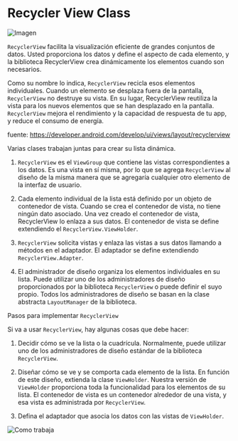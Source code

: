 # Recycler View Class

![Imagen](https://github.com/josblax/AplicacionesMoviles/blob/main/userentry.png)

`RecyclerView` facilita la visualización eficiente de grandes conjuntos de datos. Usted proporciona los datos y define el aspecto de cada elemento, y la biblioteca RecyclerView crea dinámicamente los elementos cuando son necesarios.

Como su nombre lo indica, `RecyclerView` recicla esos elementos individuales. Cuando un elemento se desplaza fuera de la pantalla, `RecyclerView` no destruye su vista. En su lugar, RecyclerView reutiliza la vista para los nuevos elementos que se han desplazado en la pantalla. `RecyclerView` mejora el rendimiento y la capacidad de respuesta de tu app, y reduce el consumo de energía.

fuente: https://developer.android.com/develop/ui/views/layout/recyclerview

Varias clases trabajan juntas para crear su lista dinámica.

1.	`RecyclerView` es el `ViewGroup` que contiene las vistas correspondientes a los datos. Es una vista en sí misma, por lo que se agrega `RecyclerView` al diseño de la misma manera que se agregaría cualquier otro elemento de la interfaz de usuario.
  
2.	Cada elemento individual de la lista está definido por un  objeto de contenedor de vista. Cuando se crea el contenedor de vista, no tiene ningún dato asociado. Una vez creado el contenedor de vista, RecyclerView  lo enlaza a sus datos. El contenedor de vista se define extendiendo el `RecyclerView.ViewHolder`.

3.	`RecyclerView` solicita vistas y enlaza las vistas a sus datos llamando a métodos en el adaptador. El adaptador se define extendiendo `RecyclerView.Adapter`.

4.	El administrador de diseño organiza los elementos individuales en su lista. Puede utilizar uno de los administradores de diseño proporcionados por la biblioteca `RecyclerView` o puede definir el suyo propio. Todos los administradores de diseño se basan en la  clase abstracta `LayoutManager` de la biblioteca.

Pasos para implementar `RecyclerView`

Si va a usar `RecyclerView`, hay algunas cosas que debe hacer:

1.	Decidir cómo se ve la lista o la cuadrícula. Normalmente, puede utilizar uno de los administradores de diseño estándar de la biblioteca `RecyclerView`.
   
2.	Diseñar cómo se ve y se comporta cada elemento de la lista. En función de este diseño, extienda la clase `ViewHolder`. Nuestra versión de `ViewHolder` proporciona toda la funcionalidad para los elementos de su lista. El contenedor de vista es un contenedor alrededor de una vista, y esa vista es administrada por `RecyclerView`.
4.	Defina el adaptador que asocia los datos con las vistas de `ViewHolder`.

![Como trabaja](https://www.andreasjakl.com/wp-content/uploads/2018/01/Android-RecyclerView-Adapter-Flow.png)


